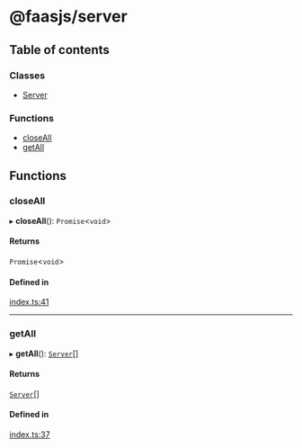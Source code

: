 # @faasjs/server

## Table of contents

### Classes

- [Server](classes/Server.md)

### Functions

- [closeAll](modules.md#closeall)
- [getAll](modules.md#getall)

## Functions

### closeAll

▸ **closeAll**(): `Promise`<`void`\>

#### Returns

`Promise`<`void`\>

#### Defined in

[index.ts:41](https://github.com/faasjs/faasjs/blob/1705fd2/packages/server/src/index.ts#L41)

___

### getAll

▸ **getAll**(): [`Server`](classes/Server.md)[]

#### Returns

[`Server`](classes/Server.md)[]

#### Defined in

[index.ts:37](https://github.com/faasjs/faasjs/blob/1705fd2/packages/server/src/index.ts#L37)
